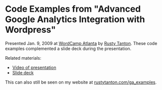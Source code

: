 Code Examples from "Advanced Google Analytics Integration with Wordpress"
=========================================================================

Presented Jan. 9, 2009 at [WordCamp Atlanta](http://atlanta.wordcamp.org) by [Rusty Tanton](mailto:rusty.tanton@gmail.com). These code examples complemented a slide deck during the presentation. 

Related materials:
* [Video of presentation](http://vimeo.com/8651024)
* [Slide deck](https://docs.google.com/present/edit?id=0AbryW7sEBEUjZGhmdmR2cmtfNjBuZnNrOHhkbg&hl=en&pli=1)

This can also still be seen on my website at [rustytanton.com/ga_examples](http://rustytanton.com/ga_examples/).

